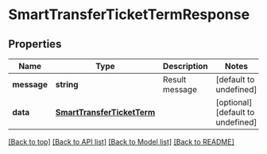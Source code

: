 # SmartTransferTicketTermResponse

## Properties

|Name | Type | Description | Notes|
|------------ | ------------- | ------------- | -------------|
|**message** | **string** | Result message | [default to undefined]|
|**data** | [**SmartTransferTicketTerm**](SmartTransferTicketTerm.md) |  | [optional] [default to undefined]|




[[Back to top]](#) [[Back to API list]](../../README.md#documentation-for-api-endpoints) [[Back to Model list]](../../README.md#documentation-for-models) [[Back to README]](../../README.md)
